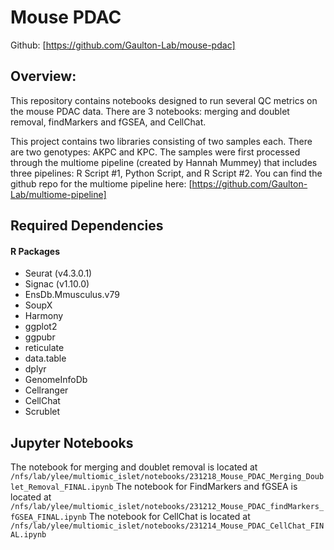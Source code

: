 # Mouse PDAC 

Github: [https://github.com/Gaulton-Lab/mouse-pdac]

## Overview: 

This repository contains notebooks designed to run several QC metrics on the mouse PDAC data. There are 3 notebooks: merging and doublet removal, findMarkers and fGSEA, and CellChat.

This project contains two libraries consisting of two samples each. There are two genotypes: AKPC and KPC. The samples were first processed through the multiome pipeline (created by Hannah Mummey) that includes three pipelines: R Script #1, Python Script, and R Script #2. You can find the github repo for the multiome pipeline here: [https://github.com/Gaulton-Lab/multiome-pipeline]

## Required Dependencies

#### R Packages

- Seurat (v4.3.0.1)
- Signac (v1.10.0)
- EnsDb.Mmusculus.v79
- SoupX
- Harmony
- ggplot2
- ggpubr
- reticulate
- data.table
- dplyr
- GenomeInfoDb
- Cellranger
- CellChat
- Scrublet

## Jupyter Notebooks

The notebook for merging and doublet removal is located at `/nfs/lab/ylee/multiomic_islet/notebooks/231218_Mouse_PDAC_Merging_Doublet_Removal_FINAL.ipynb`
The notebook for FindMarkers and fGSEA is located at `/nfs/lab/ylee/multiomic_islet/notebooks/231212_Mouse_PDAC_findMarkers_fGSEA_FINAL.ipynb`
The notebook for CellChat is located at `/nfs/lab/ylee/multiomic_islet/notebooks/231214_Mouse_PDAC_CellChat_FINAL.ipynb`
